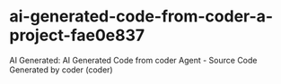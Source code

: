 # ai-generated-code-from-coder-a-project-fae0e837
AI Generated: AI Generated Code from coder Agent - Source Code Generated by coder (coder)
